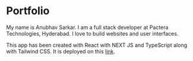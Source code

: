 # Portfolio

My name is Anubhav Sarkar. I am a full stack developer at Pactera Technologies, Hyderabad. I love to build websites and user interfaces.

This app has been created with React with NEXT JS and TypeScript along with Tailwind CSS. It is deployed on this [link](https://anubhav7x.com).
